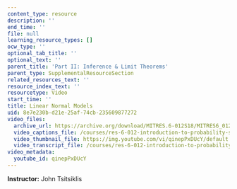 ```yaml
---
content_type: resource
description: ''
end_time: ''
file: null
learning_resource_types: []
ocw_type: ''
optional_tab_title: ''
optional_text: ''
parent_title: 'Part II: Inference & Limit Theorems'
parent_type: SupplementalResourceSection
related_resources_text: ''
resource_index_text: ''
resourcetype: Video
start_time: ''
title: Linear Normal Models
uid: 8e7e230b-d21e-25af-74cb-235609877272
video_files:
  archive_url: https://archive.org/download/MITRES.6-012S18/MITRES6_012S18_L15-07_300k.mp4
  video_captions_file: /courses/res-6-012-introduction-to-probability-spring-2018/7cb93c8ae7675a05ad67d399a5f188d9_qinepPxDUcY.vtt
  video_thumbnail_file: https://img.youtube.com/vi/qinepPxDUcY/default.jpg
  video_transcript_file: /courses/res-6-012-introduction-to-probability-spring-2018/80df3331f530281e9907840dcc468d44_qinepPxDUcY.pdf
video_metadata:
  youtube_id: qinepPxDUcY
---
```


**Instructor:** John Tsitsiklis



